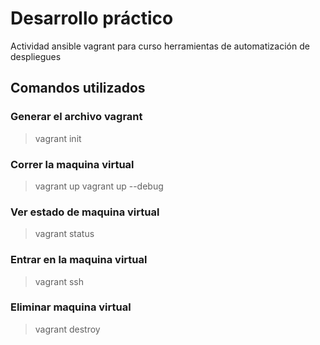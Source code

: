 # Desarrollo práctico
Actividad ansible vagrant para curso herramientas de automatización de despliegues

## Comandos utilizados

### Generar el archivo vagrant
> vagrant init

### Correr la maquina virtual
> vagrant up
> vagrant up --debug

### Ver estado de maquina virtual 
> vagrant status 

### Entrar en la maquina virtual
> vagrant ssh

### Eliminar maquina virtual 
> vagrant destroy